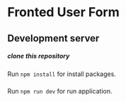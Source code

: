 # Fronted User Form

## Development server
##### clone this repository 

Run `npm install` for install packages.
###
Run `npm run dev` for run application.

